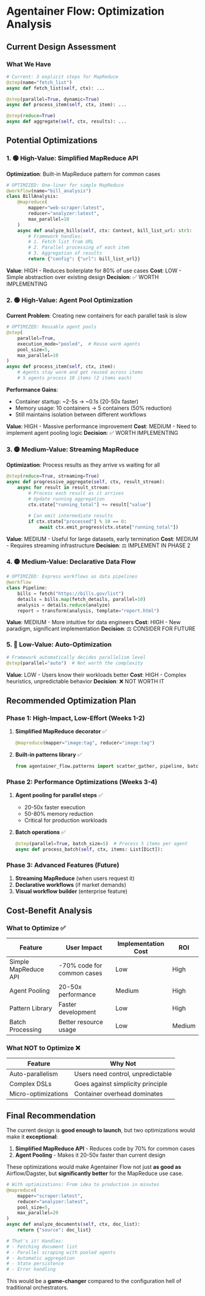 # Agentainer Flow: Optimization Analysis

## Current Design Assessment

### What We Have
```python
# Current: 3 explicit steps for MapReduce
@step(name="fetch_list")
async def fetch_list(self, ctx): ...

@step(parallel=True, dynamic=True)
async def process_item(self, ctx, item): ...

@step(reduce=True)
async def aggregate(self, ctx, results): ...
```

## Potential Optimizations

### 1. 🟢 **High-Value: Simplified MapReduce API**

**Optimization**: Built-in MapReduce pattern for common cases

```python
# OPTIMIZED: One-liner for simple MapReduce
@workflow(name="bill_analysis")
class BillAnalysis:
    @mapreduce(
        mapper="web-scraper:latest",
        reducer="analyzer:latest",
        max_parallel=10
    )
    async def analyze_bills(self, ctx: Context, bill_list_url: str):
        # Framework handles:
        # 1. Fetch list from URL
        # 2. Parallel processing of each item  
        # 3. Aggregation of results
        return {"config": {"url": bill_list_url}}
```

**Value**: HIGH - Reduces boilerplate for 80% of use cases
**Cost**: LOW - Simple abstraction over existing design
**Decision**: ✅ WORTH IMPLEMENTING

### 2. 🟢 **High-Value: Agent Pool Optimization**

**Current Problem**: Creating new containers for each parallel task is slow

```python
# OPTIMIZED: Reusable agent pools
@step(
    parallel=True,
    execution_mode="pooled",  # Reuse warm agents
    pool_size=5,
    max_parallel=10
)
async def process_item(self, ctx, item):
    # Agents stay warm and get reused across items
    # 5 agents process 10 items (2 items each)
```

**Performance Gains**:
- Container startup: ~2-5s → ~0.1s (20-50x faster)
- Memory usage: 10 containers → 5 containers (50% reduction)
- Still maintains isolation between different workflows

**Value**: HIGH - Massive performance improvement
**Cost**: MEDIUM - Need to implement agent pooling logic
**Decision**: ✅ WORTH IMPLEMENTING

### 3. 🟡 **Medium-Value: Streaming MapReduce**

**Optimization**: Process results as they arrive vs waiting for all

```python
@step(reduce=True, streaming=True)
async def progressive_aggregate(self, ctx, result_stream):
    async for result in result_stream:
        # Process each result as it arrives
        # Update running aggregation
        ctx.state["running_total"] += result["value"]
        
        # Can emit intermediate results
        if ctx.state["processed"] % 10 == 0:
            await ctx.emit_progress(ctx.state["running_total"])
```

**Value**: MEDIUM - Useful for large datasets, early termination
**Cost**: MEDIUM - Requires streaming infrastructure
**Decision**: ⚖️ IMPLEMENT IN PHASE 2

### 4. 🟡 **Medium-Value: Declarative Data Flow**

```python
# OPTIMIZED: Express workflows as data pipelines
@workflow
class Pipeline:
    bills = fetch("https://bills.gov/list")
    details = bills.map(fetch_details, parallel=10)
    analysis = details.reduce(analyze)
    report = transform(analysis, template="report.html")
```

**Value**: MEDIUM - More intuitive for data engineers
**Cost**: HIGH - New paradigm, significant implementation
**Decision**: ⚖️ CONSIDER FOR FUTURE

### 5. 🔴 **Low-Value: Auto-Optimization**

```python
# Framework automatically decides parallelism level
@step(parallel="auto")  # Not worth the complexity
```

**Value**: LOW - Users know their workloads better
**Cost**: HIGH - Complex heuristics, unpredictable behavior
**Decision**: ❌ NOT WORTH IT

## Recommended Optimization Plan

### Phase 1: High-Impact, Low-Effort (Weeks 1-2)
1. **Simplified MapReduce decorator** ✅
   ```python
   @mapreduce(mapper="image:tag", reducer="image:tag")
   ```

2. **Built-in patterns library** ✅
   ```python
   from agentainer_flow.patterns import scatter_gather, pipeline, batch_process
   ```

### Phase 2: Performance Optimizations (Weeks 3-4)
1. **Agent pooling for parallel steps** ✅
   - 20-50x faster execution
   - 50-80% memory reduction
   - Critical for production workloads

2. **Batch operations** ✅
   ```python
   @step(parallel=True, batch_size=5)  # Process 5 items per agent
   async def process_batch(self, ctx, items: List[Dict]):
   ```

### Phase 3: Advanced Features (Future)
1. **Streaming MapReduce** (when users request it)
2. **Declarative workflows** (if market demands)
3. **Visual workflow builder** (enterprise feature)

## Cost-Benefit Analysis

### What to Optimize ✅

| Feature | User Impact | Implementation Cost | ROI |
|---------|------------|-------------------|-----|
| Simple MapReduce API | -70% code for common cases | Low | High |
| Agent Pooling | 20-50x performance | Medium | High |
| Pattern Library | Faster development | Low | High |
| Batch Processing | Better resource usage | Low | Medium |

### What NOT to Optimize ❌

| Feature | Why Not |
|---------|---------|
| Auto-parallelism | Users need control, unpredictable |
| Complex DSLs | Goes against simplicity principle |
| Micro-optimizations | Container overhead dominates |

## Final Recommendation

The current design is **good enough to launch**, but two optimizations would make it **exceptional**:

1. **Simplified MapReduce API** - Reduces code by 70% for common cases
2. **Agent Pooling** - Makes it 20-50x faster than current design

These optimizations would make Agentainer Flow not just **as good as** Airflow/Dagster, but **significantly better** for the MapReduce use case.

```python
# With optimizations: From idea to production in minutes
@mapreduce(
    mapper="scraper:latest",
    reducer="analyzer:latest", 
    pool_size=5,
    max_parallel=20
)
async def analyze_documents(self, ctx, doc_list):
    return {"source": doc_list}

# That's it! Handles:
# - Fetching document list
# - Parallel scraping with pooled agents
# - Automatic aggregation
# - State persistence
# - Error handling
```

This would be a **game-changer** compared to the configuration hell of traditional orchestrators.